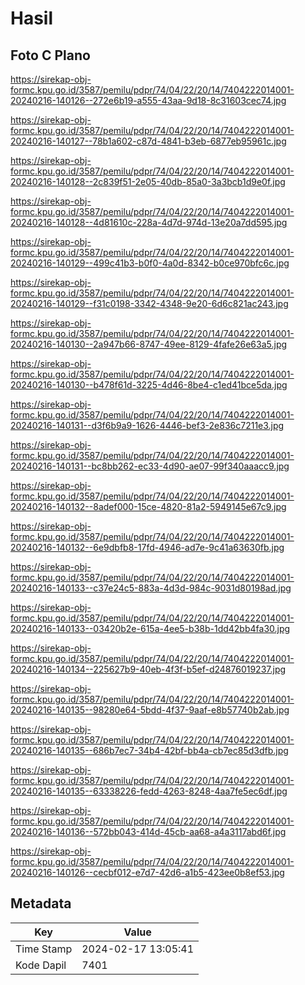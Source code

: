 # Hasil

## Foto C Plano

https://sirekap-obj-formc.kpu.go.id/3587/pemilu/pdpr/74/04/22/20/14/7404222014001-20240216-140126--272e6b19-a555-43aa-9d18-8c31603cec74.jpg

https://sirekap-obj-formc.kpu.go.id/3587/pemilu/pdpr/74/04/22/20/14/7404222014001-20240216-140127--78b1a602-c87d-4841-b3eb-6877eb95961c.jpg

https://sirekap-obj-formc.kpu.go.id/3587/pemilu/pdpr/74/04/22/20/14/7404222014001-20240216-140128--2c839f51-2e05-40db-85a0-3a3bcb1d9e0f.jpg

https://sirekap-obj-formc.kpu.go.id/3587/pemilu/pdpr/74/04/22/20/14/7404222014001-20240216-140128--4d81610c-228a-4d7d-974d-13e20a7dd595.jpg

https://sirekap-obj-formc.kpu.go.id/3587/pemilu/pdpr/74/04/22/20/14/7404222014001-20240216-140129--499c41b3-b0f0-4a0d-8342-b0ce970bfc6c.jpg

https://sirekap-obj-formc.kpu.go.id/3587/pemilu/pdpr/74/04/22/20/14/7404222014001-20240216-140129--f31c0198-3342-4348-9e20-6d6c821ac243.jpg

https://sirekap-obj-formc.kpu.go.id/3587/pemilu/pdpr/74/04/22/20/14/7404222014001-20240216-140130--2a947b66-8747-49ee-8129-4fafe26e63a5.jpg

https://sirekap-obj-formc.kpu.go.id/3587/pemilu/pdpr/74/04/22/20/14/7404222014001-20240216-140130--b478f61d-3225-4d46-8be4-c1ed41bce5da.jpg

https://sirekap-obj-formc.kpu.go.id/3587/pemilu/pdpr/74/04/22/20/14/7404222014001-20240216-140131--d3f6b9a9-1626-4446-bef3-2e836c7211e3.jpg

https://sirekap-obj-formc.kpu.go.id/3587/pemilu/pdpr/74/04/22/20/14/7404222014001-20240216-140131--bc8bb262-ec33-4d90-ae07-99f340aaacc9.jpg

https://sirekap-obj-formc.kpu.go.id/3587/pemilu/pdpr/74/04/22/20/14/7404222014001-20240216-140132--8adef000-15ce-4820-81a2-5949145e67c9.jpg

https://sirekap-obj-formc.kpu.go.id/3587/pemilu/pdpr/74/04/22/20/14/7404222014001-20240216-140132--6e9dbfb8-17fd-4946-ad7e-9c41a63630fb.jpg

https://sirekap-obj-formc.kpu.go.id/3587/pemilu/pdpr/74/04/22/20/14/7404222014001-20240216-140133--c37e24c5-883a-4d3d-984c-9031d80198ad.jpg

https://sirekap-obj-formc.kpu.go.id/3587/pemilu/pdpr/74/04/22/20/14/7404222014001-20240216-140133--03420b2e-615a-4ee5-b38b-1dd42bb4fa30.jpg

https://sirekap-obj-formc.kpu.go.id/3587/pemilu/pdpr/74/04/22/20/14/7404222014001-20240216-140134--225627b9-40eb-4f3f-b5ef-d24876019237.jpg

https://sirekap-obj-formc.kpu.go.id/3587/pemilu/pdpr/74/04/22/20/14/7404222014001-20240216-140135--98280e64-5bdd-4f37-9aaf-e8b57740b2ab.jpg

https://sirekap-obj-formc.kpu.go.id/3587/pemilu/pdpr/74/04/22/20/14/7404222014001-20240216-140135--686b7ec7-34b4-42bf-bb4a-cb7ec85d3dfb.jpg

https://sirekap-obj-formc.kpu.go.id/3587/pemilu/pdpr/74/04/22/20/14/7404222014001-20240216-140135--63338226-fedd-4263-8248-4aa7fe5ec6df.jpg

https://sirekap-obj-formc.kpu.go.id/3587/pemilu/pdpr/74/04/22/20/14/7404222014001-20240216-140136--572bb043-414d-45cb-aa68-a4a3117abd6f.jpg

https://sirekap-obj-formc.kpu.go.id/3587/pemilu/pdpr/74/04/22/20/14/7404222014001-20240216-140126--cecbf012-e7d7-42d6-a1b5-423ee0b8ef53.jpg


## Metadata

| Key        | Value               |
| ---------- | ------------------- |
| Time Stamp | 2024-02-17 13:05:41 |
| Kode Dapil | 7401                |



